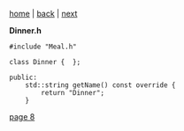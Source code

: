 [home](./page01.md) | [back](./page06.md) | [next](./page08.md)

**Dinner.h**
```
#include "Meal.h"
```

```
class Dinner {  };
```

```
public:
    std::string getName() const override {
        return "Dinner";
    }
```


[page 8](./page08.md)
